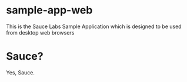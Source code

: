 # sample-app-web
This is the Sauce Labs Sample Application which is designed to be used from desktop web browsers

# Sauce?

Yes, Sauce.
